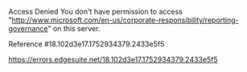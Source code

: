 Access Denied
You don't have permission to access "http://www.microsoft.com/en-us/corporate-responsibility/reporting-governance" on this server.

Reference #18.102d3e17.1752934379.2433e5f5

https://errors.edgesuite.net/18.102d3e17.1752934379.2433e5f5